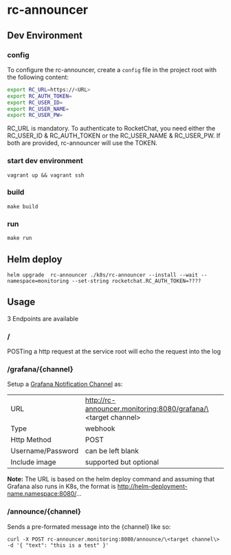 # rc-announcer

## Dev Environment

### config

To configure the rc-announcer, create a `config` file in the project root with the following content:

``` bash
export RC_URL=https://<URL>
export RC_AUTH_TOKEN=
export RC_USER_ID=
export RC_USER_NAME=
export RC_USER_PW=
```

RC_URL is mandatory.
To authenticate to RocketChat, you need either the RC_USER_ID & RC_AUTH_TOKEN or the RC_USER_NAME & RC_USER_PW. 
If both are provided, rc-announcer will use the TOKEN.

### start dev environment

`vagrant up && vagrant ssh`

### build

`make build`

### run

`make run`

## Helm deploy

`helm upgrade  rc-announcer ./k8s/rc-announcer --install --wait --namespace=monitoring --set-string rocketchat.RC_AUTH_TOKEN=????`

## Usage

3 Endpoints are available

### /

POSTing a http request at the service root will echo the request into the log

### /grafana/{channel}

Setup a [Grafana Notification Channel](https://grafana.com/docs/alerting/notifications/#webhook) as:

|||
| -------------|-----------------|
| URL | http://rc-announcer.monitoring:8080/grafana/\<target channel\> |
| Type | webhook |
| Http Method | POST |
| Username/Password| can be left blank |
| Include image | supported but optional |

**Note:** The URL is based on the helm deploy command and assuming that Grafana also runs in K8s, the format is http://helm-deployment-name.namespace:8080/...

### /announce/{channel}

Sends a pre-formated message into the {channel} like so:

`curl -X POST rc-announcer.monitoring:8080/announce/\<target channel\> -d '{ "text": "this is a test" }'`
